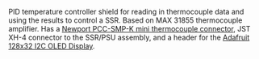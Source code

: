 PID temperature controller shield for reading in thermocouple data and using the results to control a SSR. Based on MAX 31855 thermocouple amplifier. Has a [Newport PCC-SMP-K mini thermocouple connector](http://www.newark.com/newport-electronics/pcc-smp-k/thermocouple-connector-type-k/dp/01H0905), JST XH-4 connector to the SSR/PSU assembly, and a header for the [Adafruit 128x32 I2C OLED Display](https://www.adafruit.com/products/931).
